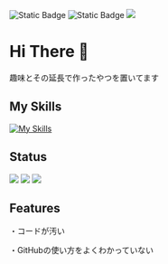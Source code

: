 ![Static Badge](https://img.shields.io/badge/Twitter-Kopie_klar-blue?link=twitter.com%2Fkopie_klar) ![Static Badge](https://img.shields.io/badge/Discord-7984_at-darkblue?link=https%3A%2F%2Fdiscord.com%2Fusers%2F822458692473323560) ![](https://komarev.com/ghpvc/?username=Quantum8060)

# Hi There 👋
趣味とその延長で作ったやつを置いてます

## My Skills
[![My Skills](https://skillicons.dev/icons?i=python,bots,discord,cs,c&theme=dark)](https://skillicons.dev)

## Status
![](http://github-profile-summary-cards.vercel.app/api/cards/profile-details?username=Quantum8060&theme=radical)
![](http://github-profile-summary-cards.vercel.app/api/cards/stats?username=Quantum8060&theme=radical)
![](http://github-profile-summary-cards.vercel.app/api/cards/most-commit-language?username=Quantum8060&theme=radical)


## Features
・コードが汚い

・GitHubの使い方をよくわかっていない
